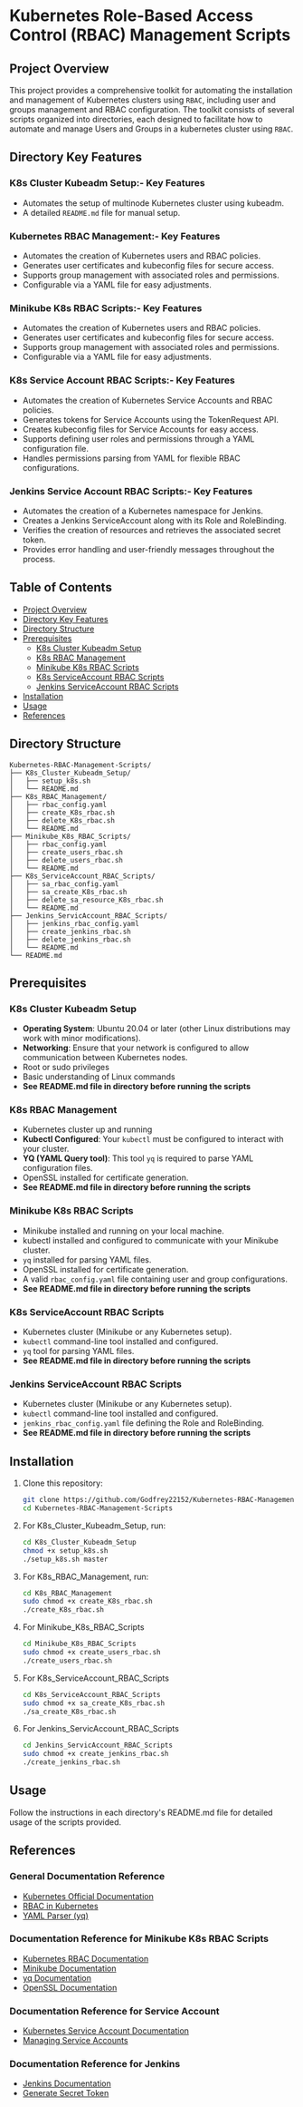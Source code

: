 # Kubernetes Role-Based Access Control (RBAC) Management Scripts

## Project Overview

This project provides a comprehensive toolkit for automating the installation and management of Kubernetes clusters using `RBAC`, including user and groups management and RBAC configuration. The toolkit consists of several scripts organized into directories, each designed to facilitate how to automate and manage Users and Groups in a kubernetes cluster using `RBAC`.

## Directory Key Features

### K8s Cluster Kubeadm Setup:- Key Features
- Automates the setup of multinode Kubernetes cluster using kubeadm.
- A detailed `README.md` file for manual setup.

### Kubernetes RBAC Management:- Key Features
- Automates the creation of Kubernetes users and RBAC policies.
- Generates user certificates and kubeconfig files for secure access.
- Supports group management with associated roles and permissions.
- Configurable via a YAML file for easy adjustments.

### Minikube K8s RBAC Scripts:- Key Features
- Automates the creation of Kubernetes users and RBAC policies.
- Generates user certificates and kubeconfig files for secure access.
- Supports group management with associated roles and permissions.
- Configurable via a YAML file for easy adjustments.

### K8s Service Account RBAC Scripts:- Key Features
- Automates the creation of Kubernetes Service Accounts and RBAC policies.
- Generates tokens for Service Accounts using the TokenRequest API.
- Creates kubeconfig files for Service Accounts for easy access.
- Supports defining user roles and permissions through a YAML configuration file.
- Handles permissions parsing from YAML for flexible RBAC configurations.

### Jenkins Service Account RBAC Scripts:- Key Features
- Automates the creation of a Kubernetes namespace for Jenkins.
- Creates a Jenkins ServiceAccount along with its Role and RoleBinding.
- Verifies the creation of resources and retrieves the associated secret token.
- Provides error handling and user-friendly messages throughout the process.

## Table of Contents
- [Project Overview](#project-overview)
- [Directory Key Features](#directory-key-features)
- [Directory Structure](#directory-structure)
- [Prerequisites](#prerequisites)
  - [K8s Cluster Kubeadm Setup](#K8s-Cluster-Kubeadm-Setup)
  - [K8s RBAC Management](#K8s-RBAC-Management)
  - [Minikube K8s RBAC Scripts](#Minikube-K8s-RBAC-Scripts)
  - [K8s ServiceAccount RBAC Scripts](#K8s-ServiceAccount-RBAC-Scripts)
  - [Jenkins ServiceAccount RBAC Scripts](#Jenkins-ServiceAccount-RBAC-Scripts)
- [Installation](#installation)
- [Usage](#usage)
- [References](#references)


## Directory Structure
```plaintext
Kubernetes-RBAC-Management-Scripts/
├── K8s_Cluster_Kubeadm_Setup/
│   ├── setup_k8s.sh
│   └── README.md
├── K8s_RBAC_Management/
│   ├── rbac_config.yaml
│   ├── create_K8s_rbac.sh
│   ├── delete_K8s_rbac.sh
│   └── README.md
├── Minikube_K8s_RBAC_Scripts/
│   ├── rbac_config.yaml
│   ├── create_users_rbac.sh
│   ├── delete_users_rbac.sh
│   └── README.md
├── K8s_ServiceAccount_RBAC_Scripts/
│   ├── sa_rbac_config.yaml
│   ├── sa_create_K8s_rbac.sh
│   ├── delete_sa_resource_K8s_rbac.sh
│   └── README.md
├── Jenkins_ServicAccount_RBAC_Scripts/
│   ├── jenkins_rbac_config.yaml
│   ├── create_jenkins_rbac.sh
│   ├── delete_jenkins_rbac.sh
│   └── README.md  
└── README.md
```

## Prerequisites

### K8s Cluster Kubeadm Setup
- **Operating System**: Ubuntu 20.04 or later (other Linux distributions may work with minor modifications).
- **Networking**: Ensure that your network is configured to allow communication between Kubernetes nodes.
- Root or sudo privileges
- Basic understanding of Linux commands 
- **See README.md file in directory before running the scripts**

### K8s RBAC Management 
- Kubernetes cluster up and running
- **Kubectl Configured**: Your `kubectl` must be configured to interact with your cluster.
- **YQ (YAML Query tool)**: This tool `yq` is required to parse YAML configuration files.
- OpenSSL installed for certificate generation.
- **See README.md file in directory before running the scripts**

### Minikube K8s RBAC Scripts
- Minikube installed and running on your local machine.
- kubectl installed and configured to communicate with your Minikube cluster.
- `yq` installed for parsing YAML files.
- OpenSSL installed for certificate generation.
- A valid `rbac_config.yaml` file containing user and group configurations.
- **See README.md file in directory before running the scripts**

### K8s ServiceAccount RBAC Scripts
- Kubernetes cluster (Minikube or any Kubernetes setup).
- `kubectl` command-line tool installed and configured.
- `yq` tool for parsing YAML files.
- **See README.md file in directory before running the scripts**

### Jenkins ServiceAccount RBAC Scripts
- Kubernetes cluster (Minikube or any Kubernetes setup).
- `kubectl` command-line tool installed and configured.
- `jenkins_rbac_config.yaml` file defining the Role and RoleBinding.
- **See README.md file in directory before running the scripts**

## Installation
1. Clone this repository:
   ```bash
   git clone https://github.com/Godfrey22152/Kubernetes-RBAC-Management-Scripts.git
   cd Kubernetes-RBAC-Management-Scripts
   ```

2. For K8s_Cluster_Kubeadm_Setup, run:
   ```bash
   cd K8s_Cluster_Kubeadm_Setup
   chmod +x setup_k8s.sh
   ./setup_k8s.sh master
   ```

3. For K8s_RBAC_Management, run:
   ```bash
   cd K8s_RBAC_Management
   sudo chmod +x create_K8s_rbac.sh
   ./create_K8s_rbac.sh
   ```

4. For Minikube_K8s_RBAC_Scripts
   ```bash
   cd Minikube_K8s_RBAC_Scripts
   sudo chmod +x create_users_rbac.sh
   ./create_users_rbac.sh
   ```

5. For K8s_ServiceAccount_RBAC_Scripts
   ```bash
   cd K8s_ServiceAccount_RBAC_Scripts
   sudo chmod +x sa_create_K8s_rbac.sh
   ./sa_create_K8s_rbac.sh
   ```

6. For Jenkins_ServicAccount_RBAC_Scripts 
   ```bash
   cd Jenkins_ServicAccount_RBAC_Scripts
   sudo chmod +x create_jenkins_rbac.sh
   ./create_jenkins_rbac.sh
   ```

## Usage
Follow the instructions in each directory's README.md file for detailed usage of the scripts provided.

## References

### General Documentation Reference
- [Kubernetes Official Documentation](https://kubernetes.io/docs/)
- [RBAC in Kubernetes](https://kubernetes.io/docs/reference/access-authn-authz/rbac/)
- [YAML Parser (yq)](https://github.com/mikefarah/yq)

### Documentation Reference for Minikube K8s RBAC Scripts
- [Kubernetes RBAC Documentation](https://kubernetes.io/docs/reference/access-authn-authz/rbac/)
- [Minikube Documentation](https://minikube.sigs.k8s.io/docs/)
- [yq Documentation](https://mikefarah.gitbook.io/yq/)
- [OpenSSL Documentation](https://www.openssl.org/docs/)

### Documentation Reference for Service Account
- [Kubernetes Service Account Documentation](https://kubernetes.io/docs/concepts/security/service-accounts/)
- [Managing Service Accounts](https://kubernetes.io/docs/reference/access-authn-authz/service-accounts-admin/#:~:text=To%20create%20a%20non%2Dexpiring,with%20that%20generated%20token%20data.)

### Documentation Reference for Jenkins
- [Jenkins Documentation](https://www.jenkins.io/doc/)
- [Generate Secret Token](https://kubernetes.io/docs/reference/access-authn-authz/service-accounts-admin/#:~:text=To%20create%20a%20non%2Dexpiring,with%20that%20generated%20token%20data.)